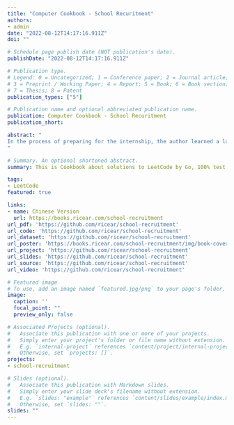 ```yaml
---
title: "Computer Cookbook - School Recuritment"
authors:
- admin
date: "2022-08-12T14:17:16.911Z"
doi: ""

# Schedule page publish date (NOT publication's date).
publishDate: "2022-08-12T14:17:16.911Z"

# Publication type.
# Legend: 0 = Uncategorized; 1 = Conference paper; 2 = Journal article;
# 3 = Preprint / Working Paper; 4 = Report; 5 = Book; 6 = Book section;
# 7 = Thesis; 8 = Patent
publication_types: ["5"]

# Publication name and optional abbreviated publication name.
publication: Computer Cookbook - School Recuritment
publication_short:

abstract: "
In the process of preparing for the internship, the author learned a lot from the open source community, such as knowing the blogs of many bigwigs ( [Halfrost's Field | Frostland](https://halfrost.com/) ), and building my own knowledge base ( [Ricear's Notebook](https://notebook.ricear.com/) ). Therefore, I want to deposit this knowledge and give back to the community. On the one hand, you can not only deepen your understanding of these knowledge, but on the other hand, you can also communicate with other small partners to learn and make progress together.
"

# Summary. An optional shortened abstract.
summary: This is Cookbook about solutions to LeetCode by Go, 100% test coverage, runtime beats 100%. Now it has obtained 520 solutions.

tags:
- LeetCode
featured: true

links:
- name: Chinese Version
  url: https://books.ricear.com/school-recruitment
url_pdf: 'https://github.com/ricear/school-recruitment'
url_code: 'https://github.com/ricear/school-recruitment'
url_dataset: 'https://github.com/ricear/school-recruitment'
url_poster: 'https://books.ricear.com/school-recruitment/img/book-cover.png'
url_project: 'https://github.com/ricear/school-recruitment'
url_slides: 'https://github.com/ricear/school-recruitment'
url_source: 'https://github.com/ricear/school-recruitment'
url_video: 'https://github.com/ricear/school-recruitment'

# Featured image
# To use, add an image named `featured.jpg/png` to your page's folder. 
image:
  caption: ''
  focal_point: ""
  preview_only: false

# Associated Projects (optional).
#   Associate this publication with one or more of your projects.
#   Simply enter your project's folder or file name without extension.
#   E.g. `internal-project` references `content/project/internal-project/index.md`.
#   Otherwise, set `projects: []`.
projects:
- school-recruitment

# Slides (optional).
#   Associate this publication with Markdown slides.
#   Simply enter your slide deck's filename without extension.
#   E.g. `slides: "example"` references `content/slides/example/index.md`.
#   Otherwise, set `slides: ""`.
slides: ""
---
```


